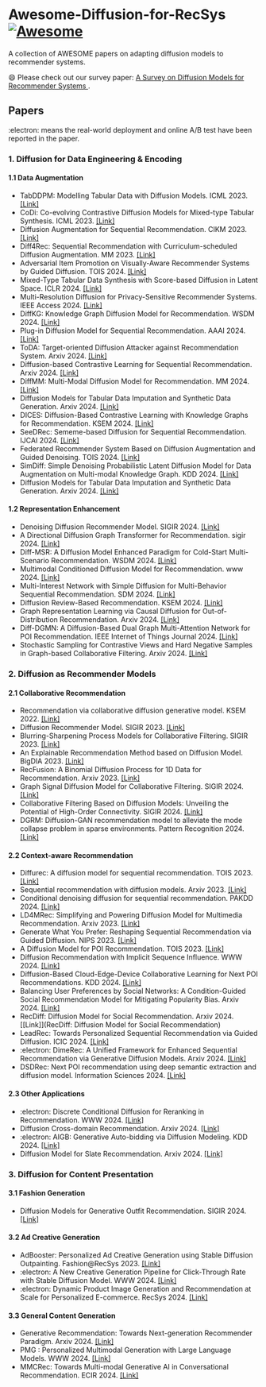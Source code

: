 # Awesome-Diffusion-for-RecSys [![Awesome](https://awesome.re/badge.svg)](https://awesome.re)

A collection of AWESOME papers on adapting diffusion models to recommender systems. 

:smile: Please check out our survey paper: [A Survey on Diffusion Models for Recommender Systems
](https://arxiv.org/abs/2409.05033).

## Papers

:electron: means the real-world deployment and online A/B test have been reported in the paper.

### 1. Diffusion for Data Engineering & Encoding

#### 1.1 Data Augmentation

* TabDDPM: Modelling Tabular Data with Diffusion Models. ICML 2023. [[Link]](https://arxiv.org/abs/2209.15421)
* CoDi: Co-evolving Contrastive Diffusion Models for Mixed-type Tabular Synthesis. ICML 2023. [[Link]](https://arxiv.org/abs/2304.12654)
* Diffusion Augmentation for Sequential Recommendation. CIKM 2023.
[[Link]](https://arxiv.org/abs/2309.12858)
* Diff4Rec: Sequential Recommendation with Curriculum-scheduled Diffusion Augmentation. MM 2023. [[Link]](https://dl.acm.org/doi/10.1145/3581783.3612709)
* Adversarial Item Promotion on Visually-Aware Recommender Systems by Guided Diffusion. TOIS 2024. [[Link]](https://arxiv.org/abs/2312.15826)
* Mixed-Type Tabular Data Synthesis with Score-based Diffusion in Latent Space. ICLR 2024. [[Link]](https://arxiv.org/abs/2310.09656)
* Multi-Resolution Diffusion for Privacy-Sensitive Recommender Systems. IEEE Access 2024. [[Link]](https://arxiv.org/abs/2311.03488)
* DiffKG: Knowledge Graph Diffusion Model for Recommendation. WSDM 2024. [[Link]](https://arxiv.org/abs/2312.16890)
* Plug-in Diffusion Model for Sequential Recommendation. AAAI 2024. [[Link]](https://arxiv.org/abs/2401.02913)
* ToDA: Target-oriented Diffusion Attacker against Recommendation System. Arxiv 2024. [[Link]](https://arxiv.org/abs/2401.12578)
* Diffusion-based Contrastive Learning for Sequential Recommendation. Arxiv 2024. [[Link]](https://arxiv.org/abs/2405.09369)
* DiffMM: Multi-Modal Diffusion Model for Recommendation. MM 2024. [[Link]](https://arxiv.org/abs/2406.11781)
* Diffusion Models for Tabular Data Imputation and Synthetic Data Generation. Arxiv 2024. [[Link]](https://arxiv.org/abs/2407.02549)
* DICES: Diffusion-Based Contrastive Learning with Knowledge Graphs for Recommendation. KSEM 2024. [[Link]](https://arxiv.org/abs/2407.02549)
* SeeDRec: Sememe-based Diffusion for Sequential Recommendation. IJCAI 2024. [[Link]](https://www.ijcai.org/proceedings/2024/251)
* Federated Recommender System Based on Diffusion Augmentation and Guided Denoising. TOIS 2024. [[Link]](https://dl.acm.org/doi/10.1145/3688570)
* SimDiff: Simple Denoising Probabilistic Latent Diffusion Model for Data Augmentation on Multi-modal Knowledge Graph. KDD 2024. [[Link]](https://dl.acm.org/doi/10.1145/3637528.3671769)
* Diffusion Models for Tabular Data Imputation and Synthetic Data Generation. Arxiv 2024. [[Link]](https://arxiv.org/abs/2407.02549)

#### 1.2 Representation Enhancement

* Denoising Diffusion Recommender Model. SIGIR 2024. [[Link]](https://arxiv.org/abs/2401.06982)
* A Directional Diffusion Graph Transformer for Recommendation. sigir 2024. [[Link]](https://arxiv.org/abs/2404.03326)
* Diff-MSR: A Diffusion Model Enhanced Paradigm for Cold-Start Multi-Scenario Recommendation. WSDM 2024. [[Link]](https://dl.acm.org/doi/10.1145/3616855.3635807)
* Multimodal Conditioned Diffusion Model for Recommendation. www 2024. [[Link]](https://dl.acm.org/doi/abs/10.1145/3589335.3651956)
* Multi-Interest Network with Simple Diffusion for Multi-Behavior Sequential Recommendation. SDM 2024. [[Link]](https://epubs.siam.org/doi/10.1137/1.9781611978032.84)
* Diffusion Review-Based Recommendation. KSEM 2024. [[Link]](https://link.springer.com/chapter/10.1007/978-981-97-5489-2_23)
* Graph Representation Learning via Causal Diffusion for Out-of-Distribution Recommendation. Arxiv 2024. [[Link]](https://arxiv.org/abs/2408.00490)
* Diff-DGMN: A Diffusion-Based Dual Graph Multi-Attention Network for POI Recommendation. IEEE Internet of Things Journal 2024. [[Link]](https://ieeexplore.ieee.org/abstract/document/10640103)
* Stochastic Sampling for Contrastive Views and Hard Negative Samples in Graph-based Collaborative Filtering. Arxiv 2024. [[Link]](https://arxiv.org/abs/2405.00287)

### 2. Diffusion as Recommender Models

#### 2.1 Collaborative Recommendation

* Recommendation via collaborative diffusion generative model. KSEM 2022. [[Link]](https://link.springer.com/chapter/10.1007/978-3-031-10989-8_47)
* Diffusion Recommender Model. SIGIR 2023. [[Link]](https://arxiv.org/abs/2304.04971)
* Blurring-Sharpening Process Models for Collaborative Filtering. SIGIR 2023. [[Link]](https://arxiv.org/abs/2211.09324)
* An Explainable Recommendation Method based on Diffusion Model. BigDIA 2023. [[Link]](https://ieeexplore.ieee.org/document/10429319)
* RecFusion: A Binomial Diffusion Process for 1D Data for Recommendation. Arxiv 2023. [[Link]](https://arxiv.org/abs/2306.08947)
* Graph Signal Diffusion Model for Collaborative Filtering. SIGIR 2024. [[Link]](https://arxiv.org/abs/2311.08744)
* Collaborative Filtering Based on Diffusion Models: Unveiling the Potential of High-Order Connectivity. SIGIR 2024. [[Link]](https://arxiv.org/abs/2404.14240)
* DGRM: Diffusion-GAN recommendation model to alleviate the mode collapse problem in sparse environments. Pattern Recognition 2024. [[Link]](https://www.sciencedirect.com/science/article/pii/S0031320324004436)

#### 2.2 Context-aware Recommendation

* Diffurec: A diffusion model for sequential recommendation. TOIS 2023. [[Link]](https://arxiv.org/abs/2304.00686)
* Sequential recommendation with diffusion models. Arxiv 2023. [[Link]](https://arxiv.org/abs/2304.04541)
* Conditional denoising diffusion for sequential recommendation. PAKDD 2024. [[Link]](https://arxiv.org/abs/2304.11433)
* LD4MRec: Simplifying and Powering Diffusion Model for Multimedia Recommendation. Arxiv 2023. [[Link]](https://arxiv.org/abs/2309.15363)
* Generate What You Prefer: Reshaping Sequential Recommendation via Guided Diffusion. NIPS 2023. [[Link]](https://arxiv.org/abs/2310.20453)
* A Diffusion Model for POI Recommendation. TOIS 2023. [[Link]](https://arxiv.org/abs/2304.07041)
* Diffusion Recommendation with Implicit Sequence Influence. WWW 2024. [[Link]](https://dl.acm.org/doi/10.1145/3589335.3651951)
* Diffusion-Based Cloud-Edge-Device Collaborative Learning for Next POI Recommendations. KDD 2024. [[Link]](https://arxiv.org/abs/2405.13811)
* Balancing User Preferences by Social Networks: A Condition-Guided Social Recommendation Model for Mitigating Popularity Bias. Arxiv 2024. [[Link]](https://arxiv.org/abs/2405.16772)
* RecDiff: Diffusion Model for Social Recommendation. Arxiv 2024. [[Link]](RecDiff: Diffusion Model for Social Recommendation)
* LeadRec: Towards Personalized Sequential Recommendation via Guided Diffusion. ICIC 2024. [[Link]](https://link.springer.com/chapter/10.1007/978-981-97-5618-6_1)
* :electron: DimeRec: A Unified Framework for Enhanced Sequential Recommendation via Generative Diffusion Models. Arxiv 2024. [[Link]](https://arxiv.org/abs/2408.12153)
* DSDRec: Next POI recommendation using deep semantic extraction and diffusion model. Information Sciences 2024. [[Link]](https://www.sciencedirect.com/science/article/pii/S0020025524009186)

#### 2.3 Other Applications

* :electron: Discrete Conditional Diffusion for Reranking in Recommendation. WWW 2024. [[Link]](https://arxiv.org/abs/2308.06982)
* Diffusion Cross-domain Recommendation. Arxiv 2024. [[Link]](https://arxiv.org/abs/2402.02182)
* :electron: AIGB: Generative Auto-bidding via Diffusion Modeling. KDD 2024. [[Link]](https://arxiv.org/abs/2405.16141)
* Diffusion Model for Slate Recommendation. Arxiv 2024. [[Link]](https://www.arxiv.org/abs/2408.06883)

### 3. Diffusion for Content Presentation

#### 3.1 Fashion Generation

* Diffusion Models for Generative Outfit Recommendation. SIGIR 2024. [[Link]](https://arxiv.org/abs/2402.17279)

#### 3.2 Ad Creative Generation

* AdBooster: Personalized Ad Creative Generation using Stable Diffusion Outpainting. Fashion@RecSys 2023. [[Link]](https://arxiv.org/abs/2309.11507)
* :electron: A New Creative Generation Pipeline for Click-Through Rate with Stable Diffusion Model. WWW 2024. [[Link]](https://arxiv.org/abs/2401.10934)
* :electron: Dynamic Product Image Generation and Recommendation at Scale for Personalized E-commerce. RecSys 2024. [[Link]](https://arxiv.org/abs/2408.12392)

#### 3.3 General Content Generation

* Generative Recommendation: Towards Next-generation Recommender Paradigm. Arxiv 2024. [[Link]](https://arxiv.org/abs/2304.03516)
* PMG : Personalized Multimodal Generation with Large Language Models. WWW 2024. [[Link]](https://arxiv.org/abs/2404.08677)
* MMCRec: Towards Multi-modal Generative AI in Conversational Recommendation. ECIR 2024. [[Link]](https://link.springer.com/chapter/10.1007/978-3-031-56063-7_23)



